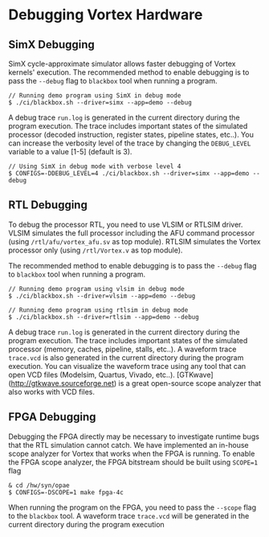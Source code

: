 # Debugging Vortex Hardware

## SimX Debugging

SimX cycle-approximate simulator allows faster debugging of Vortex kernels' execution. 
The recommended method to enable debugging is to pass the `--debug` flag to `blackbox` tool when running a program.

    // Running demo program using SimX in debug mode
    $ ./ci/blackbox.sh --driver=simx --app=demo --debug 

A debug trace `run.log` is generated in the current directory during the program execution. The trace includes important states of the simulated processor (decoded instruction, register states, pipeline states, etc..). You can increase the verbosity level of the trace by changing the `DEBUG_LEVEL` variable to a value [1-5] (default is 3).

    // Using SimX in debug mode with verbose level 4
    $ CONFIGS=-DDEBUG_LEVEL=4 ./ci/blackbox.sh --driver=simx --app=demo --debug

## RTL Debugging

To debug the processor RTL, you need to use VLSIM or RTLSIM driver. VLSIM simulates the full processor including the AFU command processor (using `/rtl/afu/vortex_afu.sv` as top module). RTLSIM simulates the Vortex processor only (using `/rtl/Vortex.v` as top module).

The recommended method to enable debugging is to pass the `--debug` flag to `blackbox` tool when running a program.

    // Running demo program using vlsim in debug mode
    $ ./ci/blackbox.sh --driver=vlsim --app=demo --debug

    // Running demo program using rtlsim in debug mode
    $ ./ci/blackbox.sh --driver=rtlsim --app=demo --debug

A debug trace `run.log` is generated in the current directory during the program execution. The trace includes important states of the simulated processor (memory, caches, pipeline, stalls, etc..). A waveform trace `trace.vcd` is also generated in the current directory during the program execution. You can visualize the waveform trace using any tool that can open VCD files (Modelsim, Quartus, Vivado, etc..). [GTKwave] (http://gtkwave.sourceforge.net) is a great open-source scope analyzer that also works with VCD files.

## FPGA Debugging

Debugging the FPGA directly may be necessary to investigate runtime bugs that the RTL simulation cannot catch. We have implemented an in-house scope analyzer for Vortex that works when the FPGA is running. To enable the FPGA scope analyzer, the FPGA bitstream should be built using `SCOPE=1` flag

    & cd /hw/syn/opae
    $ CONFIGS=-DSCOPE=1 make fpga-4c

When running the program on the FPGA, you need to pass the `--scope` flag to the `blackbox` tool. A waveform trace `trace.vcd` will be generated in the current directory during the program execution